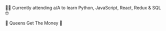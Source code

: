 👨‍💻 Currently attending a/A to learn Python, JavaScript, React, Redux & SQL 🤓

🗽 Queens Get The Money 💯 
